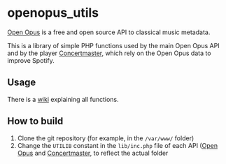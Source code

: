 # openopus_utils
[Open Opus](https://openopus.org) is a free and open source API to classical music metadata.

This is a library of simple PHP functions used by the main Open Opus API and by the player [Concertmaster](https://getconcertmaster.com), which rely on the Open Opus data to improve Spotify.

## Usage

There is a [wiki](https://wiki.openopus.org/wiki/Using_the_Open_Opus_Utils_Library) explaining all functions.

## How to build

1. Clone the git repository (for example, in the `/var/www/` folder)
2. Change the `UTILIB` constant in the `lib/inc.php` file of each API ([Open Opus](https://github.com/openopus-org/openopus_api) and [Concertmaster](https://github.com/openopus-org/concertmaster_api), to reflect the actual folder
